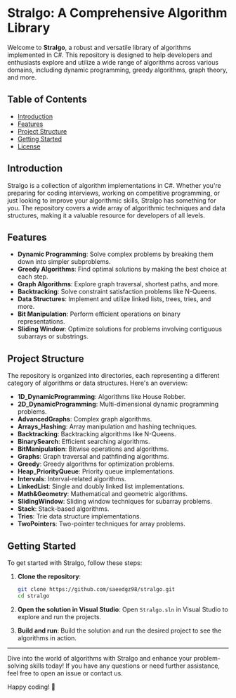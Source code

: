 ﻿# Stralgo: A Comprehensive Algorithm Library

Welcome to **Stralgo**, a robust and versatile library of algorithms implemented in C#. This repository is designed to help developers and enthusiasts explore and utilize a wide range of algorithms across various domains, including dynamic programming, greedy algorithms, graph theory, and more.

## Table of Contents

- [Introduction](#introduction)
- [Features](#features)
- [Project Structure](#project-structure)
- [Getting Started](#getting-started)
- [License](#license)

## Introduction

Stralgo is a collection of algorithm implementations in C#. Whether you're preparing for coding interviews, working on competitive programming, or just looking to improve your algorithmic skills, Stralgo has something for you. The repository covers a wide array of algorithmic techniques and data structures, making it a valuable resource for developers of all levels.

## Features

- **Dynamic Programming**: Solve complex problems by breaking them down into simpler subproblems.
- **Greedy Algorithms**: Find optimal solutions by making the best choice at each step.
- **Graph Algorithms**: Explore graph traversal, shortest paths, and more.
- **Backtracking**: Solve constraint satisfaction problems like N-Queens.
- **Data Structures**: Implement and utilize linked lists, trees, tries, and more.
- **Bit Manipulation**: Perform efficient operations on binary representations.
- **Sliding Window**: Optimize solutions for problems involving contiguous subarrays or substrings.

## Project Structure

The repository is organized into directories, each representing a different category of algorithms or data structures. Here's an overview:

- **1D_DynamicProgramming**: Algorithms like House Robber.
- **2D_DynamicProgramming**: Multi-dimensional dynamic programming problems.
- **AdvancedGraphs**: Complex graph algorithms.
- **Arrays_Hashing**: Array manipulation and hashing techniques.
- **Backtracking**: Backtracking algorithms like N-Queens.
- **BinarySearch**: Efficient searching algorithms.
- **BitManipulation**: Bitwise operations and algorithms.
- **Graphs**: Graph traversal and pathfinding algorithms.
- **Greedy**: Greedy algorithms for optimization problems.
- **Heap_PriorityQueue**: Priority queue implementations.
- **Intervals**: Interval-related algorithms.
- **LinkedList**: Single and doubly linked list implementations.
- **Math&Geometry**: Mathematical and geometric algorithms.
- **SlidingWindow**: Sliding window techniques for subarray problems.
- **Stack**: Stack-based algorithms.
- **Tries**: Trie data structure implementations.
- **TwoPointers**: Two-pointer techniques for array problems.

## Getting Started

To get started with Stralgo, follow these steps:

1. **Clone the repository**:
    ```sh
    git clone https://github.com/saeedgz98/stralgo.git
    cd stralgo
    ```

2. **Open the solution in Visual Studio**:
    Open `Stralgo.sln` in Visual Studio to explore and run the projects.

3. **Build and run**:
    Build the solution and run the desired project to see the algorithms in action.

---

Dive into the world of algorithms with Stralgo and enhance your problem-solving skills today! If you have any questions or need further assistance, feel free to open an issue or contact us.

Happy coding! 🚀